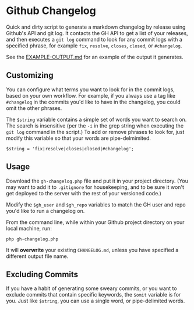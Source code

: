 Github Changelog
============

Quick and dirty script to generate a markdown changelog by release using Github's API and git log. It contacts the GH API to get a list of your releases, and then executes a `git log` command to look for any commit logs with a specified phrase, for example `fix`, `resolve`, `closes`, `closed`, or `#changelog`.

See the [EXAMPLE-OUTPUT.md](https://github.com/snipe/gh-changelog/blob/master/EXAMPLE-OUTPUT.md) for an example of the output it generates.

## Customizing

You can configure what terms you want to look for in the commit logs, based on your own workflow. For example, if you always use a tag like `#changelog` in the commits you'd like to have in the changelog, you could omit the other phrases.

The `$string` variable contains a simple set of words you want to search on. The search is insensitive (per the `-i` in the grep string when executing the `git log` command in the script.) To add or remove phrases to look for, just modify this variable so that your words are pipe-delmimited.

`$string = 'fix|resolve|closes|closed|#changelog';`

## Usage
Download the `gh-changelog.php` file and put it in your project directory. (You may want to add it to `.gitignore` for housekeeping, and to be sure it won't get deployed to the server with the rest of your versioned code.)

Modify the `$gh_user` and `$gh_repo` variables to match the GH user and repo you'd like to run a changelog on.

From the command line, while within your Github project directory on your local machine, run:

`php gh-changelog.php`

It will **overwrite** your existing `CHANGELOG.md`, unless you have specified a different output file name.

## Excluding Commits

If you have a habit of generating some sweary commits, or you want to exclude commits that contain specific keywords, the `$omit` variable is for you. Just like `$string`, you can use a single word, or pipe-delimited words.